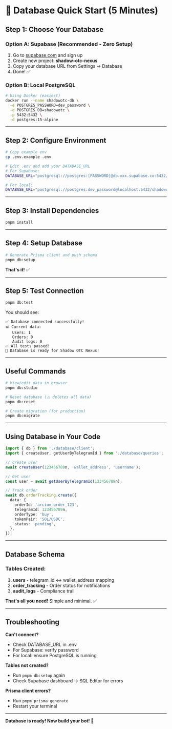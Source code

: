 # 🚀 Database Quick Start (5 Minutes)

## Step 1: Choose Your Database

### Option A: Supabase (Recommended - Zero Setup)

1. Go to [supabase.com](https://supabase.com) and sign up
2. Create new project: **shadow-otc-nexus**
3. Copy your database URL from Settings → Database
4. Done! ✅

### Option B: Local PostgreSQL

```bash
# Using Docker (easiest)
docker run --name shadowotc-db \
  -e POSTGRES_PASSWORD=dev_password \
  -e POSTGRES_DB=shadowotc \
  -p 5432:5432 \
  -d postgres:15-alpine
```

---

## Step 2: Configure Environment

```bash
# Copy example env
cp .env.example .env

# Edit .env and add your DATABASE_URL
# For Supabase:
DATABASE_URL="postgresql://postgres:[PASSWORD]@db.xxx.supabase.co:5432/postgres"

# For local:
DATABASE_URL="postgresql://postgres:dev_password@localhost:5432/shadowotc"
```

---

## Step 3: Install Dependencies

```bash
pnpm install
```

---

## Step 4: Setup Database

```bash
# Generate Prisma client and push schema
pnpm db:setup
```

**That's it!** ✅

---

## Step 5: Test Connection

```bash
pnpm db:test
```

You should see:
```
✅ Database connected successfully!
📊 Current data:
   Users: 1
   Orders: 0
   Audit logs: 0
✅ All tests passed!
🚀 Database is ready for Shadow OTC Nexus!
```

---

## Useful Commands

```bash
# View/edit data in browser
pnpm db:studio

# Reset database (⚠️ deletes all data)
pnpm db:reset

# Create migration (for production)
pnpm db:migrate
```

---

## Using Database in Your Code

```typescript
import { db } from './database/client';
import { createUser, getUserByTelegramId } from './database/queries';

// Create user
await createUser(123456789n, 'wallet_address', 'username');

// Get user
const user = await getUserByTelegramId(123456789n);

// Track order
await db.orderTracking.create({
  data: {
    orderId: 'arcium_order_123',
    telegramId: 123456789n,
    orderType: 'buy',
    tokenPair: 'SOL/USDC',
    status: 'pending',
  },
});
```

---

## Database Schema

### Tables Created:

1. **users** - telegram_id ↔ wallet_address mapping
2. **order_tracking** - Order status for notifications
3. **audit_logs** - Compliance trail

**That's all you need!** Simple and minimal. ✅

---

## Troubleshooting

**Can't connect?**
- Check DATABASE_URL in .env
- For Supabase: verify password
- For local: ensure PostgreSQL is running

**Tables not created?**
- Run `pnpm db:setup` again
- Check Supabase dashboard → SQL Editor for errors

**Prisma client errors?**
- Run `pnpm prisma generate`
- Restart your terminal

---

**Database is ready! Now build your bot! 🤖**
